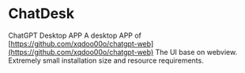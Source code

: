 # ChatDesk

ChatGPT Desktop APP
A desktop APP of [https://github.com/xqdoo00o/chatgpt-web](https://github.com/xqdoo00o/chatgpt-web)
The UI base on webview.  Extremely small installation size and resource requirements.